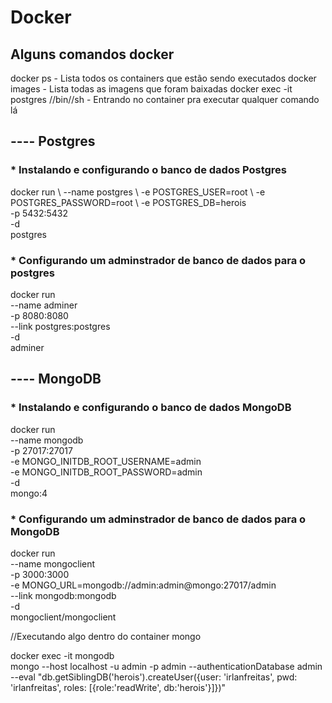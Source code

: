 # Docker

## Alguns comandos docker
docker ps - Lista todos os containers que estão sendo executados
docker images - Lista todas as imagens que foram baixadas
docker exec -it postgres //bin//sh - Entrando no container pra executar qualquer comando lá

## ---- Postgres

### * Instalando e configurando o banco de dados Postgres
docker run \ 
    --name postgres \ 
    -e POSTGRES_USER=root \ 
    -e POSTGRES_PASSWORD=root \ 
    -e POSTGRES_DB=herois \
    -p 5432:5432 \
    -d \
    postgres

### * Configurando um adminstrador de banco de dados para o postgres
docker run \
    --name adminer \
    -p 8080:8080 \
    --link postgres:postgres \
    -d \
    adminer

## ---- MongoDB

### * Instalando e configurando o banco de dados MongoDB
docker run \
    --name mongodb \
    -p 27017:27017 \
    -e MONGO_INITDB_ROOT_USERNAME=admin \
    -e MONGO_INITDB_ROOT_PASSWORD=admin \
    -d \
    mongo:4

### * Configurando um adminstrador de banco de dados para o MongoDB
docker run \
    --name mongoclient \
    -p 3000:3000 \
    -e MONGO_URL=mongodb://admin:admin@mongo:27017/admin \
    --link mongodb:mongodb \
    -d \
    mongoclient/mongoclient

//Executando algo dentro do container mongo

docker exec -it mongodb \
    mongo --host localhost -u admin -p admin --authenticationDatabase admin \
    --eval "db.getSiblingDB('herois').createUser({user: 'irlanfreitas', pwd: 'irlanfreitas', roles: [{role:'readWrite', db:'herois'}]})"